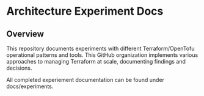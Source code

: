 # Architecture Experiment Docs 

## Overview 

This repository documents experiments with different Terraform/OpenTofu operational patterns and tools. This GitHub organization implements various approaches to managing Terraform at scale, documenting findings and decisions.

All completed experiement documentation can be found under docs/experiments.
